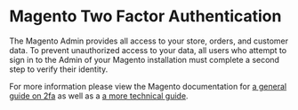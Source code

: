 # Magento Two Factor Authentication

The Magento Admin provides all access to your store, orders, and customer data. To prevent unauthorized access to your data, all users who attempt to sign in to the Admin of your Magento installation must complete a second step to verify their identity.

For more information please view the Magento documentation for [a general guide on 2fa](https://docs.magento.com/user-guide/stores/security-two-factor-authentication.html) as well as a [a more technical guide](https://developer.adobe.com/commerce/testing/functional-testing-framework/two-factor-authentication/).
